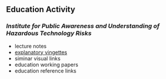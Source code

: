 ##  Education Activity

### *Institute for Public Awareness and Understanding of Hazardous Technology Risks*



- lecture notes
- [explanatory vingettes](education/explanatory_vingettes/explanatory_vingettes.md) 
- siminar visual links
- education working papers
- education reference links

